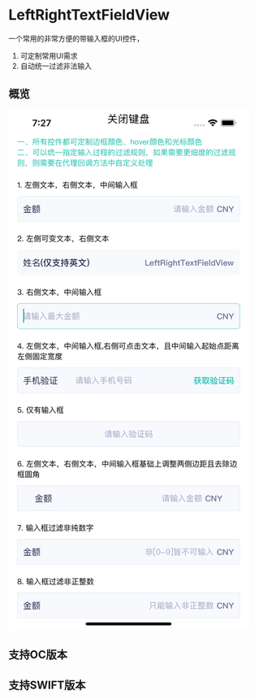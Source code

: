 # LeftRightTextFieldView
一个常用的非常方便的带输入框的UI控件，
1. 可定制常用UI需求
2. 自动统一过滤非法输入


## 概览

![avatar](/Demo/Images/summary.png)


## 支持OC版本


## 支持SWIFT版本
